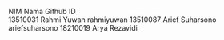NIM       Nama               Github ID                   
13510031  Rahmi Yuwan       rahmiyuwan
13510087  Arief Suharsono   ariefsuharsono
18210019  Arya Rezavidi      
